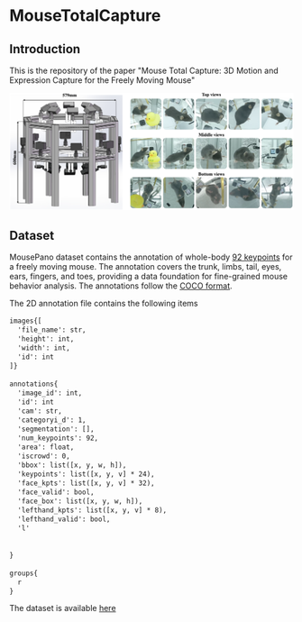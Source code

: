 # MouseTotalCapture


## Introduction

This is the repository of the paper "Mouse Total Capture: 3D Motion and Expression Capture for the Freely Moving Mouse"

</details><div align=center><img src='figures/system.png' width='800' /></div>

## Dataset

MousePano dataset contains the annotation of whole-body [92 keypoints](https://github.com/zhaojiachen1994/MouseTotalCapture/blob/main/figures/kpt_def2.png) for a freely moving mouse. The annotation covers the trunk, limbs, tail, eyes, ears, fingers, and toes, providing a data foundation for fine-grained mouse behavior analysis. The annotations follow the [COCO format](https://cocodataset.org/#format-data). 

The 2D annotation file contains the following items
```
images{[
  'file_name': str,
  'height': int,
  'width': int,
  'id': int
]}

annotations{
  'image_id': int,
  'id': int
  'cam': str,
  'categoryi_d': 1,
  'segmentation': [],
  'num_keypoints': 92,
  'area': float,
  'iscrowd': 0,
  'bbox': list([x, y, w, h]),
  'keypoints': list([x, y, v] * 24),
  'face_kpts': list([x, y, v] * 32),
  'face_valid': bool,
  'face_box': list([x, y, w, h]),
  'lefthand_kpts': list([x, y, v] * 8),
  'lefthand_valid': bool,
  'l'


}

groups{
  r
}
```



The dataset is available [here](https://docs.google.com/forms/d/e/1FAIpQLSfbl1b3TX9y8WMIHZbruuX0inwC9JfEJg74GxReB2vT4WHHgw/viewform?usp=sf_link)
